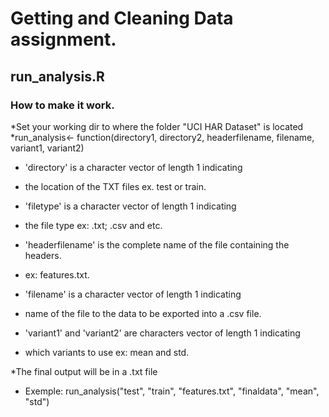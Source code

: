 Getting and Cleaning Data assignment.
=====================================

## run_analysis.R

### How to make it work.

*Set your working dir to where the folder "UCI HAR Dataset" is located
*run_analysis<- function(directory1, directory2, headerfilename, filename, variant1, variant2)

* 'directory' is a character vector of length 1 indicating
* the location of the TXT files ex. test or train.
        
* 'filetype' is a character vector of length 1 indicating
* the file type ex: .txt; .csv and etc.
        
* 'headerfilename' is the complete name of the file containing the headers.
* ex: features.txt.
        
* 'filename' is a character vector of length 1 indicating
* name of the file to the data to be exported into a .csv file. 
        
* 'variant1' and 'variant2' are characters vector of length 1 indicating
* which variants to use ex: mean and std.

*The final output will be in a .txt file
* Exemple: run_analysis("test", "train", "features.txt", "finaldata", "mean", "std")
